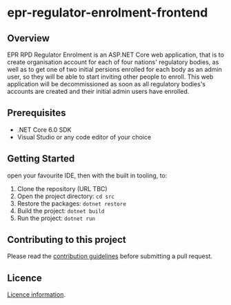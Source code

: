 # epr-regulator-enrolment-frontend
 
## Overview
EPR RPD Regulator Enrolment is an ASP.NET Core web application, that is to create organisation account for each of four nations' regulatory bodies, as well as to get one of two initial persions enrolled for each body as an admin user, so they will be able to start inviting other people to enroll.
This web application will be decommissioned as soon as all regulatory bodies's accounts are created and their initial admin users have enrolled.
 
## Prerequisites
- .NET Core 6.0 SDK
- Visual Studio or any code editor of your choice
 
## Getting Started
open your favourite IDE, then with the built in tooling, to:

1. Clone the repository (URL TBC)
2. Open the project directory: `cd src`
3. Restore the packages: `dotnet restore`
4. Build the project: `dotnet build`
5. Run the project: `dotnet run`

## Contributing to this project
Please read the [contribution guidelines](CONTRIBUTING.md) before submitting a pull request.

## Licence
[Licence information](LICENCE.md).